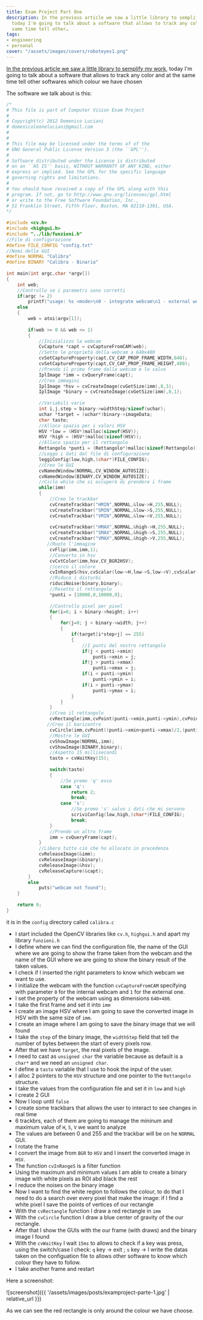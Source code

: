 ```yaml
---
title: Exam Project Part One
description: In the previous article we saw a little library to semplify my work,
  today I'm going to talk about a software that allows to track any color and at the
  same time tell other…
tags:
- engineering
- personal
cover: "/assets/images/covers/roboteyes1.png"
---
```



[In the previous article we saw a little library to semplify my work](https://domenicoluciani.com/2013/02/26/exam-project-prelude.html), today I'm going to talk about a software that allows to track any color and at the same time
tell other softwares which colour we have chosen

The software we talk about is this:

```c
/*
# This file is part of Computer Vision Exam Project
#
# Copyright(c) 2012 Domenico Luciani
# domenicoleoneluciani@gmail.com
#
#
# This file may be licensed under the terms of of the
# GNU General Public License Version 3 (the ``GPL'').
#
# Software distributed under the License is distributed
# on an ``AS IS'' basis, WITHOUT WARRANTY OF ANY KIND, either
# express or implied. See the GPL for the specific language
# governing rights and limitations.
#
# You should have received a copy of the GPL along with this
# program. If not, go to http://www.gnu.org/licenses/gpl.html
# or write to the Free Software Foundation, Inc.,
# 51 Franklin Street, Fifth Floor, Boston, MA 02110-1301, USA.
*/
 
#include <cv.h>
#include <highgui.h>
#include "../lib/funzioni.h"
//File di configurazione
#define FILE_CONFIG "config.txt"
//Nomi delle GUI
#define NORMAL "Calibra"
#define BINARY "Calibra - Binaria"
 
int main(int argc,char *argv[])
{
    int web;
    //Controllo se i parametri sono corretti
    if(argc != 2)
        printf("usage: %s <mode>\n0 - integrate webcam\n1 - external webcam",argv[0]);
    else
    {
        web = atoi(argv[1]);
 
        if(web >= 0 && web <= 1)
        {
            //Inizializzo la webcam
            CvCapture *capt = cvCaptureFromCAM(web);
            //Setto le proprietà della webcam a 640x480
            cvSetCaptureProperty(capt,CV_CAP_PROP_FRAME_WIDTH,640);
            cvSetCaptureProperty(capt,CV_CAP_PROP_FRAME_HEIGHT,480);
            //Prendo il primo frame dalla webcam e lo salvo
            IplImage *imm = cvQueryFrame(capt);
            //Creo immagini
            IplImage *hsv = cvCreateImage(cvGetSize(imm),8,3);
            IplImage *binary = cvCreateImage(cvGetSize(imm),8,1);
 
            //Variabili varie
            int i,j,step = binary->widthStep/sizeof(uchar);
            uchar *target = (uchar*)binary->imageData;
            char tasto;
            //Alloco spazio per i valori HSV
            HSV *low = (HSV*)malloc(sizeof(HSV));
            HSV *high = (HSV*)malloc(sizeof(HSV));
            //Alloco spazio per il rettangolo
            Rettangolo *punti = (Rettangolo*)malloc(sizeof(Rettangolo));
            //Leggo i dati dal file di configurazione
            leggiConfig(low,high,(char*)FILE_CONFIG);
            //Creo le GUI
            cvNamedWindow(NORMAL,CV_WINDOW_AUTOSIZE);
            cvNamedWindow(BINARY,CV_WINDOW_AUTOSIZE);
            //Ciclo while che si occuperà di prendere i frame
            while(imm)
            {
                //Creo le trackbar
                cvCreateTrackbar("HMIN",NORMAL,&low->H,255,NULL);
                cvCreateTrackbar("SMIN",NORMAL,&low->S,255,NULL);
                cvCreateTrackbar("VMIN",NORMAL,&low->V,255,NULL);
 
                cvCreateTrackbar("HMAX",NORMAL,&high->H,255,NULL);
                cvCreateTrackbar("SMAX",NORMAL,&high->S,255,NULL);
                cvCreateTrackbar("VMAX",NORMAL,&high->V,255,NULL);
               //Ruoto l'immagine
                cvFlip(imm,imm,1);
                //Converto in hsv
                cvCvtColor(imm,hsv,CV_BGR2HSV);
                //cerco il colore
                cvInRangeS(hsv,cvScalar(low->H,low->S,low->V),cvScalar(high->H,high->S,high->V),binary);
                //Riduco i disturbi
                riduciNoise(binary,binary);
                //Resetto il rettangolo
                *punti = {10000,0,10000,0};
 
                //Controllo pixel per pixel
                for(i=0; i < binary->height; i++)
                {
                    for(j=0; j < binary->width; j++)
                    {
                        if(target[i*step+j] == 255)
                        {
                            //I punti del nostro rettangolo
                            if(j < punti->xmin)
                                punti->xmin = j;
                            if(j > punti->xmax)
                                punti->xmax = j;
                            if(i < punti->ymin)
                                punti->ymin = i;
                            if(i > punti->ymax)
                                punti->ymax = i;
                        }
                    }
                }
                //Creo il rettangolo
                cvRectangle(imm,cvPoint(punti->xmin,punti->ymin),cvPoint(punti->xmax,punti->ymax),CV_RGB(255,0,0),2,8,0);
               //Creo il baricentro
                cvCircle(imm,cvPoint((punti->xmin+punti->xmax)/2,(punti->ymin+punti->ymax)/2),2,CV_RGB(0,0,255),-1,CV_AA,0);
                //Mostro le GUI
                cvShowImage(NORMAL,imm);
                cvShowImage(BINARY,binary);
                //Aspetto 15 millisecondi
                tasto = cvWaitKey(15);
 
                switch(tasto)
                {
                    //Se premo 'q' esco
                    case 'q':
                        return 2;
                        break;
                    case 's':
                        //Se premo 's' salvo i dati che mi servono
                        scriviConfig(low,high,(char*)FILE_CONFIG);
                        break;
                }
                //Prendo un altro frame
                imm = cvQueryFrame(capt);
            }
            //Libero tutto ciò che ho allocato in precedenza
            cvReleaseImage(&imm);
            cvReleaseImage(&binary);
            cvReleaseImage(&hsv);
            cvReleaseCapture(&capt);
        }
        else
            puts("webcam not found");
    }
 
    return 0;
}
```

it is in the `config` directory called `calibra.c`

* I start included the OpenCV libraries like `cv.h`, `highgui.h` and apart my library `funzioni.h`
* I define where we can find the configuration file, the name of the GUI where we are going to show the frame taken from the webcam and the name of the GUI where we are going to show the binary result of the taken values.
* I check if I inserted the right parameters to know which webcam we want to use.
* I initialize the webcam with the function `cvCaptureFromCAM` specifying with parameter `0` for the internal webcam and `1` for the external one.
* I set the property of the webcam using as dimensions `640×480`.
* I take the first frame and set it into `imm`
* I create an image HSV where I am going to save the converted image in HSV with the same size of `imm`.
* I create an image where I am going to save the binary image that we will found
* I take the `step` of the binary image, the `widthStep` field that tell the number of bytes between the start of every pixels row.
* After that we have `target`, the real pixels of the image.
* I need to cast as `unsigned char` the variable because as default is a `char*` and we need an `unsigned char`.
* I define a `tasto` variable that I use to hook the input of the user.
* I alloc 2 pointers to the `HSV` structure and one pointer to the `Rettangolo` structure.
* I take the values from the configuration file and set it in `low` and `high`
* I create 2 GUI
* Now I loop until `false`
* I create some trackbars that allows the user to interact to see changes in real time
* 6 trackbrs, each of them are going to manage the mininum and maximum value of `H`, `S`, `V` we want to analyze
* The values are between 0 and 255 and the trackbar will be on he `NORMAL` GUI.
* I rotate the frame 
* I convert the image from `BGR` to `HSV` and I insert the converted image in `HSV`.
* The function `cvInRangeS` is a filter function
* Using the maximum and minimum values I am able to create a binary image with white pixels as ROI abd black the rest
* I reduce the noises on the binary image 
* Now I want to find the white region to follows the colour, to do that I need to do a search over every pixel that make the image: if I find a white pixel I save the points of vertices of our rectangle
* With the `cvRectangle` function I draw a red rectangle in `imm` 
* With the `cvCircle` function I draw a blue center of gravity of the our rectangle.
* After that I show the GUIs with the our frame (with draws) and the binary image I found
* With the `cvWaitKey` I wait `15ms` to allows to check if a key was press, using the switch/case I check: `q` key -> exit ; `s` key -> I write the datas taken on the configuation file to allows other software to know which colour they have to follow.
* I take another frame and restart

Here a screenshot:

![screenshot]({{ '/assets/images/posts/examproject-parte-1.jpg' | relative_url }})

As we can see the red rectangle is only around the colour we have choose.
